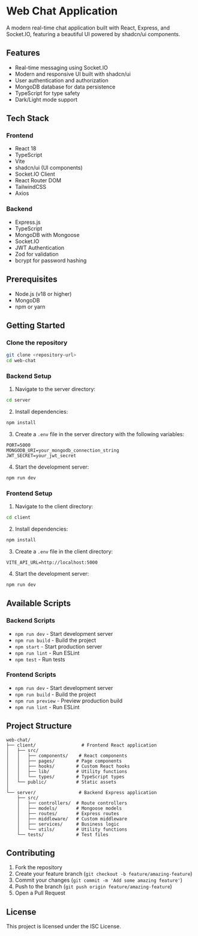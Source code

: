 # Web Chat Application

A modern real-time chat application built with React, Express, and Socket.IO, featuring a beautiful UI powered by shadcn/ui components.

## Features

- Real-time messaging using Socket.IO
- Modern and responsive UI built with shadcn/ui
- User authentication and authorization
- MongoDB database for data persistence
- TypeScript for type safety
- Dark/Light mode support

## Tech Stack

### Frontend
- React 18
- TypeScript
- Vite
- shadcn/ui (UI components)
- Socket.IO Client
- React Router DOM
- TailwindCSS
- Axios

### Backend
- Express.js
- TypeScript
- MongoDB with Mongoose
- Socket.IO
- JWT Authentication
- Zod for validation
- bcrypt for password hashing

## Prerequisites

- Node.js (v18 or higher)
- MongoDB
- npm or yarn

## Getting Started

### Clone the repository

```bash
git clone <repository-url>
cd web-chat
```

### Backend Setup

1. Navigate to the server directory:
```bash
cd server
```

2. Install dependencies:
```bash
npm install
```

3. Create a `.env` file in the server directory with the following variables:
```env
PORT=5000
MONGODB_URI=your_mongodb_connection_string
JWT_SECRET=your_jwt_secret
```

4. Start the development server:
```bash
npm run dev
```

### Frontend Setup

1. Navigate to the client directory:
```bash
cd client
```

2. Install dependencies:
```bash
npm install
```

3. Create a `.env` file in the client directory:
```env
VITE_API_URL=http://localhost:5000
```

4. Start the development server:
```bash
npm run dev
```

## Available Scripts

### Backend Scripts
- `npm run dev` - Start development server
- `npm run build` - Build the project
- `npm start` - Start production server
- `npm run lint` - Run ESLint
- `npm test` - Run tests

### Frontend Scripts
- `npm run dev` - Start development server
- `npm run build` - Build the project
- `npm run preview` - Preview production build
- `npm run lint` - Run ESLint

## Project Structure

```
web-chat/
├── client/                 # Frontend React application
│   ├── src/
│   │   ├── components/    # React components
│   │   ├── pages/        # Page components
│   │   ├── hooks/        # Custom React hooks
│   │   ├── lib/          # Utility functions
│   │   └── types/        # TypeScript types
│   └── public/           # Static assets
│
└── server/                # Backend Express application
    ├── src/
    │   ├── controllers/  # Route controllers
    │   ├── models/       # Mongoose models
    │   ├── routes/       # Express routes
    │   ├── middleware/   # Custom middleware
    │   ├── services/     # Business logic
    │   └── utils/        # Utility functions
    └── tests/            # Test files
```

## Contributing

1. Fork the repository
2. Create your feature branch (`git checkout -b feature/amazing-feature`)
3. Commit your changes (`git commit -m 'Add some amazing feature'`)
4. Push to the branch (`git push origin feature/amazing-feature`)
5. Open a Pull Request

## License

This project is licensed under the ISC License.

